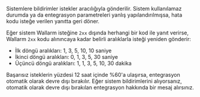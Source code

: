 Sistemlere bildirimler istekler aracılığıyla gönderilir. Sistem kullanılamaz durumda ya da entegrasyon parametreleri yanlış yapılandırılmışsa, hata kodu isteğe verilen yanıtta geri döner.

Eğer sistem Wallarm isteğine `2xx` dışında herhangi bir kod ile yanıt verirse, Wallarm `2xx` kodu alınıncaya kadar belirli aralıklarla isteği yeniden gönderir:

* İlk döngü aralıkları: 1, 3, 5, 10, 10 saniye
* İkinci döngü aralıkları: 0, 1, 3, 5, 30 saniye
* Üçüncü döngü aralıkları: 1, 1, 3, 5, 10, 30 dakika

Başarısız isteklerin yüzdesi 12 saat içinde %60'a ulaşırsa, entegrasyon otomatik olarak devre dışı bırakılır. Eğer sistem bildirimlerini alıyorsanız, otomatik olarak devre dışı bırakılan entegrasyon hakkında bir mesaj alırsınız.

<!-- ## Demo videolar

<div class="video-wrapper">
  <iframe width="1280" height="720" src="https://www.youtube.com/embed/DVfoXYuBy-Y" frameborder="0" allow="accelerometer; autoplay; encrypted-media; gyroscope; picture-in-picture" allowfullscreen></iframe>
</div> -->